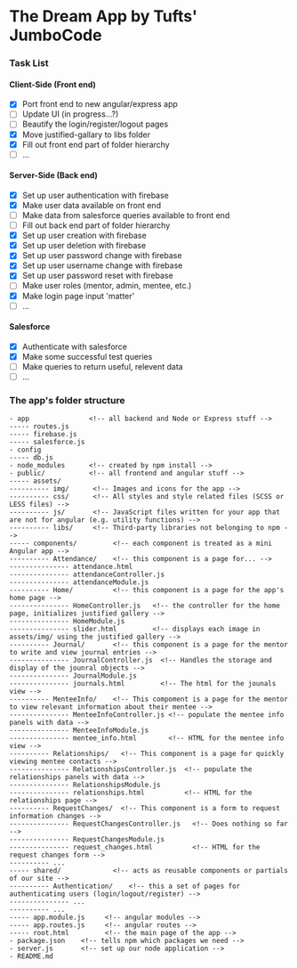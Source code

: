 # The Dream App by Tufts' JumboCode 

### Task List

#### Client-Side (Front end)

- [x] Port front end to new angular/express app
- [ ] Update UI (in progress...?)
- [ ] Beautify the login/register/logout pages
- [x] Move justified-gallary to libs folder
- [x] Fill out front end part of folder hierarchy
- [ ] ...

#### Server-Side (Back end)

- [x] Set up user authentication with firebase
- [x] Make user data available on front end
- [ ] Make data from salesforce queries available to front end
- [ ] Fill out back end part of folder hierarchy
- [x] Set up user creation with firebase
- [x] Set up user deletion with firebase
- [x] Set up user password change with firebase
- [x] Set up user username change with firebase
- [x] Set up user password reset with firebase
- [ ] Make user roles (mentor, admin, mentee, etc.)
- [x] Make login page input 'matter'
- [ ] ...

#### Salesforce

- [x] Authenticate with salesforce
- [x] Make some successful test queries
- [ ] Make queries to return useful, relevent data
- [ ] ...

### The app's folder structure

```
- app               <!-- all backend and Node or Express stuff -->
----- routes.js
----- firebase.js
----- salesforce.js
- config
----- db.js 
- node_modules      <!-- created by npm install -->
- public/           <!-- all frontend and angular stuff -->
----- assets/
---------- img/      <!-- Images and icons for the app -->
---------- css/      <!-- All styles and style related files (SCSS or LESS files) -->
---------- js/       <!-- JavaScript files written for your app that are not for angular (e.g. utility functions) -->
---------- libs/     <!-- Third-party libraries not belonging to npm -->
----- components/         <!-- each component is treated as a mini Angular app -->
---------- Attendance/    <!-- this component is a page for... -->
--------------- attendance.html
--------------- attendanceController.js
--------------- attendanceModule.js
---------- Home/          <!-- this component is a page for the app's home page -->
--------------- HomeController.js   <!-- the controller for the home page, initializes justified gallery -->
--------------- HomeModule.js
--------------- slider.html         <!-- displays each image in assets/img/ using the justified gallery -->
---------- Journal/       <!-- this component is a page for the mentor to write and view journal entries -->
--------------- JournalController.js  <!-- Handles the storage and display of the jounral objects -->
--------------- JournalModule.js
--------------- journals.html         <!-- The html for the jounals view -->
---------- MenteeInfo/    <!-- This compoment is a page for the mentor to view relevant information about their mentee -->
--------------- MenteeInfoController.js <!-- populate the mentee info panels with data -->
--------------- MenteeInfoModule.js
--------------- mentee_info.html        <!-- HTML for the mentee info view -->
---------- Relationships/   <!-- This component is a page for quickly viewing mentee contacts -->
--------------- RelationshipsController.js  <!-- populate the relationships panels with data -->
--------------- RelationshipsModule.js      
--------------- relationships.html          <!-- HTML for the relationships page -->
---------- RequestChanges/  <!-- This component is a form to request information changes -->
--------------- RequestChangesController.js   <!-- Does nothing so far -->
--------------- RequestChangesModule.js       
--------------- request_changes.html          <!-- HTML for the request changes form -->
---------- ...
----- shared/             <!-- acts as reusable components or partials of our site -->
---------- Authentication/    <!-- this a set of pages for authenticating users (login/logout/register) -->
--------------- ...
---------- ...
----- app.module.js     <!-- angular modules -->
----- app.routes.js     <!-- angular routes -->
----- root.html         <!-- the main page of the app -->
- package.json    <!-- tells npm which packages we need -->
- server.js       <!-- set up our node application -->
- README.md
```
